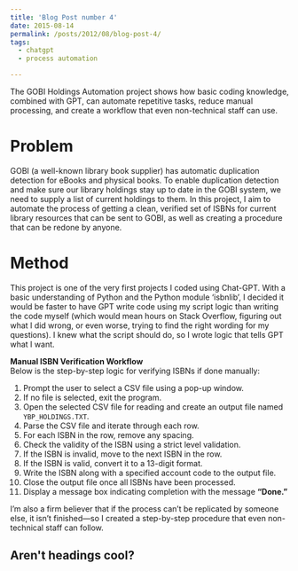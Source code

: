 ```yaml
---
title: 'Blog Post number 4'
date: 2015-08-14
permalink: /posts/2012/08/blog-post-4/
tags:
  - chatgpt
  - process automation

---
```

The GOBI Holdings Automation project shows how basic coding knowledge, combined with GPT, can automate repetitive tasks, reduce manual processing, and create a workflow that even non-technical staff can use.

Problem
======
GOBI (a well-known library book supplier) has automatic duplication detection for eBooks and physical books. To enable duplication detection and make sure our library holdings stay up to date in the GOBI system, we need to supply a list of current holdings to them. In this project, I aim to automate the process of getting a clean, verified set of ISBNs for current library resources that can be sent to GOBI, as well as creating a procedure that can be redone by anyone.

Method
======
This project is one of the very first projects I coded using Chat-GPT. With a basic understanding of Python and the Python module ‘isbnlib’, I decided it would be faster to have GPT write code using my script logic than writing the code myself (which would mean hours on Stack Overflow, figuring out what I did wrong, or even worse, trying to find the right wording for my questions). I knew what the script should do, so I wrote logic that tells GPT what I want.

**Manual ISBN Verification Workflow**  
Below is the step-by-step logic for verifying ISBNs if done manually:

1. Prompt the user to select a CSV file using a pop-up window.  
2. If no file is selected, exit the program.  
3. Open the selected CSV file for reading and create an output file named `YBP_HOLDINGS.TXT`.  
4. Parse the CSV file and iterate through each row.  
5. For each ISBN in the row, remove any spacing.  
6. Check the validity of the ISBN using a strict level validation.  
7. If the ISBN is invalid, move to the next ISBN in the row.  
8. If the ISBN is valid, convert it to a 13-digit format.  
9. Write the ISBN along with a specified account code to the output file.  
10. Close the output file once all ISBNs have been processed.  
11. Display a message box indicating completion with the message **“Done.”**

I’m also a firm believer that if the process can’t be replicated by someone else, it isn’t finished—so I created a step-by-step procedure that even non-technical staff can follow.

Aren't headings cool?
------
